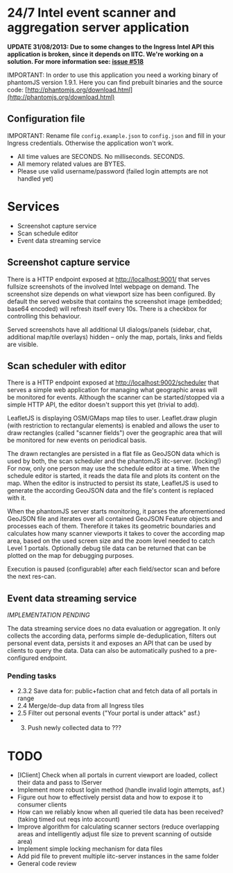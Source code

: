 # 24/7 Intel event scanner and aggregation server application

__UPDATE 31/08/2013: Due to some changes to the Ingress Intel API this application is broken, since it depends on IITC. We're working on a solution. For more information see: [issue #518](https://github.com/jonatkins/ingress-intel-total-conversion/issues/518)__

IMPORTANT: In order to use this application you need a working binary of phantomJS version 1.9.1. Here you can find prebuilt binaries and the source code: [http://phantomjs.org/download.html](http://phantomjs.org/download.html)

## Configuration file

IMPORTANT: Rename file `config.example.json` to `config.json` and fill in your Ingress credentials. Otherwise the application won't work.

+ All time values are SECONDS. No milliseconds. SECONDS.
+ All memory related values are BYTES.
+ Please use valid username/password (failed login attempts are not handled yet)

# Services

+ Screenshot capture service
+ Scan schedule editor
+ Event data streaming service

## Screenshot capture service

There is a HTTP endpoint exposed at [http://localhost:9001/](http://localhost:9001/) that serves fullsize screenshots of the involved Intel webpage on demand. The screenshot size depends on what viewport size has been configured. By default the served website that contains the screenshot image (embedded; base64 encoded) will refresh itself every 10s. There is a checkbox for controlling this behaviour.

Served screenshots have all additional UI dialogs/panels (sidebar, chat, additional map/tile overlays) hidden – only the map, portals, links and fields are visible.

## Scan scheduler with editor

There is a HTTP endpoint exposed at [http://localhost:9002/scheduler](http://localhost:9002/scheduler) that serves a simple web application for managing what geographic areas will be monitored for events. Although the scanner can be started/stopped via a simple HTTP API, the editor doesn't support this yet (trivial to add).

LeafletJS is displaying OSM/GMaps map tiles to user. Leaflet.draw plugin (with restriction to rectangular elements) is enabled and allows the user to draw rectangles (called "scanner fields") over the geographic area that will be monitored for new events on periodical basis.

The drawn rectangles are persisted in a flat file as GeoJSON data which is used by both, the scan scheduler and the phantomJS iitc-server. (locking!) For now, only one person may use the schedule editor at a time. When the schedule editor is started, it reads the data file and plots its content on the map. When the editor is instructed to persist its state, LeafletJS is used to generate the according GeoJSON data and the file's content is replaced with it.

When the phantomJS server starts monitoring, it parses the aforementioned GeoJSON file and iterates over all contained GeoJSON Feature objects and processes each of them. Therefore it takes its geometric boundaries and calculates how many scanner viewports it takes to cover the according map area, based on the used screen size and the zoom level needed to catch Level 1 portals. Optionally debug tile data can be returned that can be plotted on the map for debugging purposes.

Execution is paused (configurable) after each field/sector scan and before the next res-can.

## Event data streaming service

*IMPLEMENTATION PENDING*

The data streaming service does no data evaluation or aggregation. It only collects the according data, performs simple de-deduplication, filters out personal event data, persists it and exposes an API that can be used by clients to query the data. Data can also be automatically pushed to a pre-configured endpoint.

### Pending tasks

+ 2.3.2	Save data for: public+faction chat and fetch data of all portals in range
+ 2.4   Merge/de-dup data from all Ingress tiles
+ 2.5   Filter out personal events ("Your portal is under attack" asf.)
+ 3.	Push newly collected data to ???

# TODO

+ [IClient] Check when all portals in current viewport are loaded, collect their data and pass to IServer
+ Implement more robust login method (handle invalid login attempts, asf.)
+ Figure out how to effectively persist data and how to expose it to consumer clients
+ How can we reliably know when all queried tile data has been received? (taking timed out reqs into account)
+ Improve algorithm for calculating scanner sectors (reduce overlapping areas and intelligently adjust file size to prevent scanning of outside area)
+ Implement simple locking mechanism for data files
+ Add pid file to prevent multiple iitc-server instances in the same folder
+ General code review





